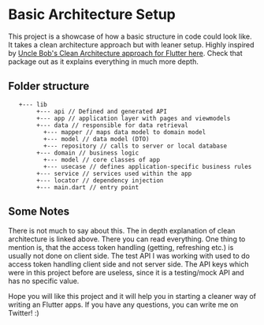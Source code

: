 # Basic Architecture Setup 

This project is a showcase of how a basic structure in code could look like. It takes a clean 
architecture approach but with leaner setup. Highly inspired by [Uncle Bob's Clean Architecture approach for Flutter here](https://github.com/ShadyBoukhary/flutter_clean_architecture). 
Check that package out as it explains everything in much more depth.

## Folder structure

```
   +--- lib
        +--- api // Defined and generated API
        +--- app // application layer with pages and viewmodels
        +--- data // responsible for data retrieval
          +--- mapper // maps data model to domain model
          +--- model // data model (DTO)
          +--- repository // calls to server or local database
        +--- domain // business logic
          +--- model // core classes of app
          +--- usecase // defines application-specific business rules
        +--- service // services used within the app
        +--- locator // dependency injection
        +--- main.dart // entry point
```

## Some Notes

There is not much to say about this. The in depth explanation of clean architecture is linked above.
There you can read everything. One thing to mention is, that the access token handling (getting, refreshing etc.) 
is usually not done on client side. The test API I was working with used to do access token handling
client side and not server side. The API keys which were in this project before are useless, since
it is a testing/mock API and has no specific value. 

Hope you will like this project and it will help you in starting a cleaner way of writing an Flutter apps.
If you have any questions, you can write me on Twitter! :)
 